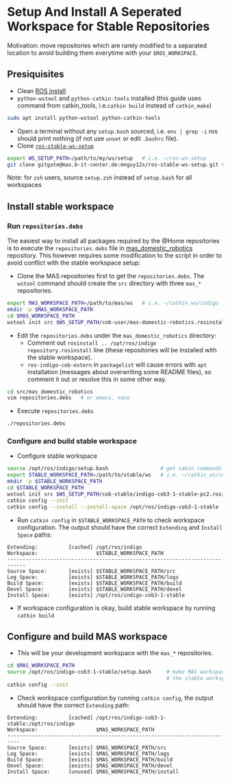 # Setup And Install A Seperated Workspace for Stable Repositories

Motivation: move repositories which are rarely modified to a separated location to avoid building them everytime with your `$ROS_WORKSPACE`.

## Presiquisites

* Clean [ROS install](http://wiki.ros.org/indigo/Installation)
* `python-wstool` and `python-catkin-tools` installed (this guide uses command from catkin_tools, i.e.`catkin build` instead of `catkin_make`)

```bash
sudo apt install python-wstool python-catkin-tools
```

* Open a terminal without any `setup.bash` sourced, i.e. `env | grep -i` ros should print nothing (if not use `unset` or edit `.bashrc` file).
* Clone [`ros-stable-ws-setup`](https://mas.b-it-center.de/gitgate/mnguy12s/ros-stable-ws-setup)

```bash
export WS_SETUP_PATH=/path/to/my/ws/setup   # i.e. ~/ros-ws-setup
git clone gitgate@mas.b-it-center.de:mnguy12s/ros-stable-ws-setup.git $WS_SETUP_PATH
```

Note: for `zsh` users, source `setup.zsh` instead of `setup.bash` for all workspaces

## Install stable workspace

### Run `repositories.debs`
The easiest way to install all packages required by the @Home repositories is to execute the `repositories.debs` file in [mas_domestic_robotics](https://mas.b-it-center.de/gitgate/mas-group/mas_domestic_robotics) repository. This however requires some modification to the script in order to avoid conflict with the stable workspace setup:

- Clone the MAS repositories first to get the `repositories.debs`. The `wstool` command should create the `src` directory with three `mas_*` repositories.

```bash
export MAS_WORKSPACE_PATH=/path/to/mas/ws   # i.e. ~/catkin_ws/indigo
mkdir -p $MAS_WORKSPACE_PATH
cd $MAS_WORKSPACE_PATH
wstool init src $WS_SETUP_PATH/cob-user/mas-domestic-robotics.rosinstall
```

- Edit the `repositories.debs` under the `mas_domestic_robotics` directory:
  * Comment out `rosinstall .. /opt/ros/indigo repository.rosinstall` line (these repositories will be installed with the stable workspace).
  * `ros-indigo-cob-extern` in `packagelist` will cause errors with `apt` installation (messages about overwriting some README files), so comment it out or resolve this in some other way.

```bash
cd src/mas_domestic_robotics
vim repositories.debs   # or emacs, nano
```

- Execute `repositories.debs`

```bash
./repositories.debs
```

### Configure and build stable workspace
* Configure stable workspace

```bash
source /opt/ros/indigo/setup.bash                 # get cakin commands
export STABLE_WORKSPACE_PATH=/path/to/stable/ws   # i.e. ~/catkin_ws/indigo-cob3-1-stable
mkdir -p $STABLE_WORKSPACE_PATH
cd $STABLE_WORKSPACE_PATH
wstool init src $WS_SETUP_PATH/cob-stable/indigo-cob3-1-stable-pc2.rosinstall
catkin config --init
catkin config --install --install-space /opt/ros/indigo-cob3-1-stable
```

* Run `catkin config` in `$STABLE_WORKSPACE_PATH` to check workspace configuration. The output should have the correct `Extending` and `Install Space` paths:

```
Extending:          [cached] /opt/ros/indigo
Workspace:                   $STABLE_WORKSPACE_PATH
----------------------------------------------------------------------------
Source Space:       [exists] $STABLE_WORKSPACE_PATH/src
Log Space:          [exists] $STABLE_WORKSPACE_PATH/logs
Build Space:        [exists] $STABLE_WORKSPACE_PATH/build
Devel Space:        [exists] $STABLE_WORKSPACE_PATH/devel
Install Space:      [exists] /opt/ros/indigo-cob3-1-stable
```

* If workspace configuration is okay, build stable workspace by running `catkin build`

## Configure and build MAS workspace
* This will be your development workspace with the `mas_*` repositories.

```bash
cd $MAS_WORKSPACE_PATH
source /opt/ros/indigo-cob3-1-stable/setup.bash     # make MAS workspace extends
                                                    # the stable workspace
catkin config --init
```

* Check workspace configuration by running `catkin config`, the output should have the correct `Extending` path:

```
Extending:          [cached] /opt/ros/indigo-cob3-1-stable:/opt/ros/indigo
Workspace:                   $MAS_WORKSPACE_PATH
--------------------------------------------------------------------------
Source Space:       [exists] $MAS_WORKSPACE_PATH/src
Log Space:          [exists] $MAS_WORKSPACE_PATH/logs
Build Space:        [exists] $MAS_WORKSPACE_PATH/build
Devel Space:        [exists] $MAS_WORKSPACE_PATH/devel
Install Space:      [unused] $MAS_WORKSPACE_PATH/install
```